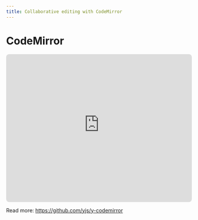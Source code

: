 ```yaml
---
title: Collaborative editing with CodeMirror
---
```


# CodeMirror

<iframe
  v-resize
  src="https://hocuspocus-demos.netlify.app/codemirror/"
  style="background-color: white; border-radius: 8px;"
  width="100%"
  height="400"
  frameborder="0"
></iframe>

Read more: https://github.com/yjs/y-codemirror
